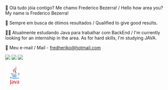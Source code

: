 📣 Olá tudo jóia contigo? Me chamo Frederico Bezerra! / Hello how area you? My name is Frederico Bezerra!

📑 Sempre em busca de ótimos resultados / Qualified to give good results.

👨‍💻 Atualmente estudando Java para trabalhar com BackEnd / I'm currently looking for an internship in the area. As for hard skills, I'm studying JAVA.

📧 Meu e-mail / Mail - fredheriko@hotmail.com

<div> 
  <a href="https://instagram.com/fredheriko" target="_blank"><img src="https://img.shields.io/badge/-Instagram-%23E4405F?style=for-the-badge&logo=instagram&logoColor=white" target="_blank"></a>
 	<a href = "mailto:fredaobezerra@gmail.com"><img src="https://img.shields.io/badge/-Gmail-%23333?style=for-the-badge&logo=gmail&logoColor=white" target="_blank"></a>
  <a href="https://www.linkedin.com/in/frederico-passos-bezerra" target="_blank"><img src="https://img.shields.io/badge/-LinkedIn-%230077B5?style=for-the-badge&logo=linkedin&logoColor=white" target="_blank"></a>  
</div>
  <br>
 <img align="center" img height="60" width="60" src="https://raw.githubusercontent.com/devicons/devicon/9f4f5cdb393299a81125eb5127929ea7bfe42889/icons/java/java-original-wordmark.svg">
